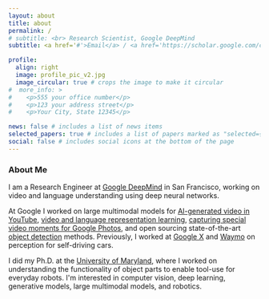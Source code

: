 ```yaml
---
layout: about
title: about
permalink: /
# subtitle: <br> Research Scientist, Google DeepMind
subtitle: <a href='#'>Email</a> / <a href='https://scholar.google.com/citations?user=Tw8DY-cAAAAJ'>Google Scholar</a> / <a href='assets/pdf/austin_myers_cv_2024-07-08_v0.pdf'>CV</a>

profile:
  align: right
  image: profile_pic_v2.jpg
  image_circular: true # crops the image to make it circular
#  more_info: >
#    <p>555 your office number</p>
#    <p>123 your address street</p>
#    <p>Your City, State 12345</p>

news: false # includes a list of news items
selected_papers: true # includes a list of papers marked as "selected={true}"
social: false # includes social icons at the bottom of the page
---
```


### About Me

I am a Research Engineer at [Google DeepMind](https://deepmind.com/) in San Francisco,
working on video and language understanding using deep neural networks.

At Google I worked on large multimodal models for [AI-generated video in YouTube](https://blog.youtube/news-and-events/made-on-youtube-2023/), [video and language representation learning](https://research.google/blog/learning-cross-modal-temporal-representations-from-unlabeled-videos/), [capturing special video moments for Google Photos](https://research.google/blog/capturing-special-video-moments-with-google-photos/), and open sourcing state-of-the-art [object detection](https://github.com/tensorflow/models/tree/master/research/object_detection) methods. Previously, I worked at [Google X](https://x.company/) and [Waymo](https://waymo.com/) on perception for self-driving cars.

I did my Ph.D. at the [University of Maryland](https://www.cs.umd.edu/),
where I worked on understanding the functionality of object parts to enable tool-use for everyday robots.
I'm interested in computer vision, deep learning, generative models, large multimodal models, and robotics.